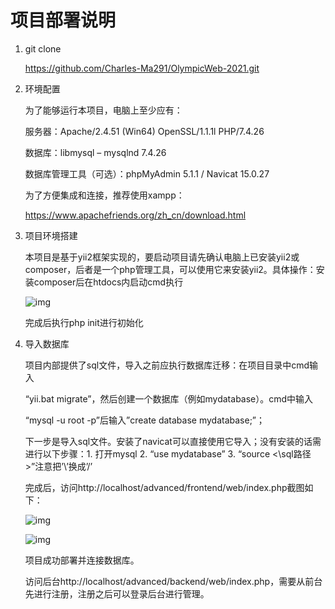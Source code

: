 # 项目部署说明

1. git clone

   https://github.com/Charles-Ma291/OlympicWeb-2021.git

2. 环境配置

   为了能够运行本项目，电脑上至少应有：

   服务器：Apache/2.4.51 (Win64) OpenSSL/1.1.1l PHP/7.4.26

   数据库：libmysql – mysqlnd 7.4.26

   数据库管理工具（可选）：phpMyAdmin 5.1.1 / Navicat 15.0.27

   为了方便集成和连接，推荐使用xampp：

   https://www.apachefriends.org/zh_cn/download.html

3. 项目环境搭建

   本项目是基于yii2框架实现的，要启动项目请先确认电脑上已安装yii2或composer，后者是一个php管理工具，可以使用它来安装yii2。具体操作：安装composer后在htdocs内启动cmd执行

   ![img](file:///C:/Users/DELL/AppData/Local/Temp/msohtmlclip1/01/clip_image002.jpg)

   完成后执行php init进行初始化

4. 导入数据库

   项目内部提供了sql文件，导入之前应执行数据库迁移：在项目目录中cmd输入

   “yii.bat migrate”，然后创建一个数据库（例如mydatabase）。cmd中输入

   “mysql -u root -p”后输入”create database mydatabase;”；

   下一步是导入sql文件。安装了navicat可以直接使用它导入；没有安装的话需进行以下步骤：1. 打开mysql    2. “use mydatabase”  3. “source <\sql路径>”注意把’\’换成’/’

   完成后，访问http://localhost/advanced/frontend/web/index.php截图如下：

   ![img](file:///C:/Users/DELL/AppData/Local/Temp/msohtmlclip1/01/clip_image004.png)

   ![img](file:///C:/Users/DELL/AppData/Local/Temp/msohtmlclip1/01/clip_image006.png)

   项目成功部署并连接数据库。

   访问后台http://localhost/advanced/backend/web/index.php，需要从前台先进行注册，注册之后可以登录后台进行管理。